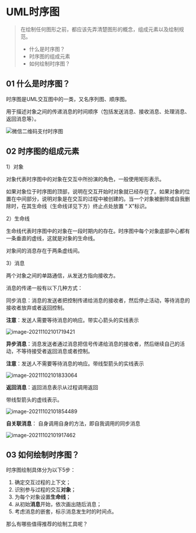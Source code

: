 # UML时序图

> 在绘制任何图形之前，都应该先弄清楚图形的概念，组成元素以及绘制规范。
>
> - 什么是时序图？
> - 时序图的组成元素
> - 如何绘制时序图？

## 01 什么是时序图？

时序图是UML交互图中的一类，又名序列图、顺序图。

用于描述对象之间的传递消息的时间顺序（包括发送消息、接收消息、处理消息、返回消息等）。

![微信二维码支付时序图](https://gitee.com/xiao-ai-beimeng/beimeng/raw/master/img/202111021013790.jpeg)

## 02 时序图的组成元素

1）对象

对象代表时序图中的对象在交互中所扮演的角色，一般使用矩形表示。

如果对象位于时序图的顶部，说明在交互开始时对象就已经存在了。如果对象的位置在中间部分，说明对象是在交互的过程中被创建的。当一个对象被删除或自我删除时，在其生命线（生命线详见下方）终止点处放置 “ X”标识。

2）生命线

生命线代表时序图中的对象在一段时期内的存在。时序图中每个对象底部中心都有一条垂直的虚线，这就是对象的生命线。

对象间的消息存在于两条虚线间。

3）消息

两个对象之间的单路通信，从发送方指向接收方。

消息的传递一般有以下几种方式：

同步消息：消息的发送者把控制传递给消息的接收者，然后停止活动，等待消息的接收者放弃或者返回控制。

**注意**：发送人需要等待消息的响应。带实心箭头的实线表示

![image-20211102101719421](https://gitee.com/xiao-ai-beimeng/beimeng/raw/master/img/202111021017554.png)

**异步消息**：消息发送者通过消息把信号传递给消息的接收者，然后继续自己的活动，不等待接受者返回消息或者控制。

**注意**：发送人不需要等待消息的响应。带线型箭头的实线表示

![image-20211102101833064](https://gitee.com/xiao-ai-beimeng/beimeng/raw/master/img/202111021018742.png)

**返回消息**：返回消息表示从过程调用返回

带线型箭头的虚线表示。

![image-20211102101854489](https://gitee.com/xiao-ai-beimeng/beimeng/raw/master/img/202111021018064.png)

**自关联消息**： 自身调用自身的方法，即自我调用的同步消息

![image-20211102101917462](https://gitee.com/xiao-ai-beimeng/beimeng/raw/master/img/202111021019774.png)

## 03 如何绘制时序图？

时序图绘制具体分为以下5步：

1. 确定交互过程的上下文；
2. 识别参与过程的交互**对象**；
3. 为每个对象设置**生命线**；
4. 从初始**消息**开始，依次画出随后消息；
5. 考虑消息的嵌套，标示消息发生时的时间点。

那么有哪些值得推荐的绘制工具呢？